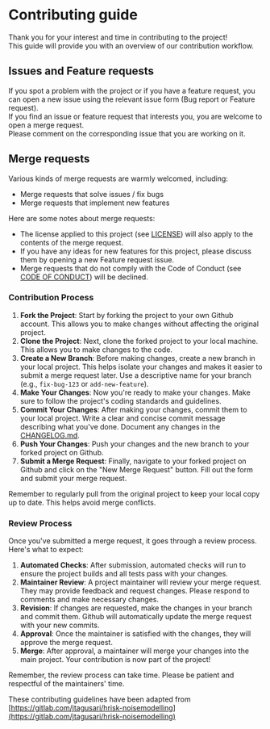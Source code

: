 # Contributing guide

Thank you for your interest and time in contributing to the project!  
This guide will provide you with an overview of our contribution workflow.  

## Issues and Feature requests

If you spot a problem with the project or if you have a feature request, you can open a new issue using the relevant issue form (Bug report or Feature request).  
If you find an issue or feature request that interests you, you are welcome to open a merge request.  
Please comment on the corresponding issue that you are working on it.  

## Merge requests

Various kinds of merge requests are warmly welcomed, including:  

- Merge requests that solve issues / fix bugs  
- Merge requests that implement new features  

Here are some notes about merge requests:

- The license applied to this project (see [LICENSE](LICENSE)) will also apply to the contents of the merge request.
- If you have any ideas for new features for this project, please discuss them by opening a new Feature request issue.
- Merge requests that do not comply with the Code of Conduct (see [CODE OF CONDUCT](CODE_OF_CONDUCT.md)) will be declined.


### Contribution Process

1. **Fork the Project**: Start by forking the project to your own Github account. This allows you to make changes without affecting the original project.
2. **Clone the Project**: Next, clone the forked project to your local machine. This allows you to make changes to the code.
3. **Create a New Branch**: Before making changes, create a new branch in your local project. This helps isolate your changes and makes it easier to submit a merge request later. Use a descriptive name for your branch (e.g., `fix-bug-123` or `add-new-feature`).
4. **Make Your Changes**: Now you're ready to make your changes. Make sure to follow the project's coding standards and guidelines.
5. **Commit Your Changes**: After making your changes, commit them to your local project. Write a clear and concise commit message describing what you've done. Document any changes in the [CHANGELOG.md](CHANGELOG.md).  
6. **Push Your Changes**: Push your changes and the new branch to your forked project on Github.
7. **Submit a Merge Request**: Finally, navigate to your forked project on Github and click on the "New Merge Request" button. Fill out the form and submit your merge request.

Remember to regularly pull from the original project to keep your local copy up to date. This helps avoid merge conflicts.

### Review Process

Once you've submitted a merge request, it goes through a review process. Here's what to expect:

1. **Automated Checks**: After submission, automated checks will run to ensure the project builds and all tests pass with your changes.
2. **Maintainer Review**: A project maintainer will review your merge request. They may provide feedback and request changes. Please respond to comments and make necessary changes.
3. **Revision**: If changes are requested, make the changes in your branch and commit them. Github will automatically update the merge request with your new commits.
4. **Approval**: Once the maintainer is satisfied with the changes, they will approve the merge request.
5. **Merge**: After approval, a maintainer will merge your changes into the main project. Your contribution is now part of the project!

Remember, the review process can take time. Please be patient and respectful of the maintainers' time.

These contributing guidelines have been adapted from [https://gitlab.com/jtagusari/hrisk-noisemodelling](https://gitlab.com/jtagusari/hrisk-noisemodelling)  

